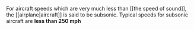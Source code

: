 For aircraft speeds which are very much less than [[the speed of sound]], the [[airplane|aircraft]] is said to be subsonic. Typical speeds for subsonic aircraft are **less than 250 mph**